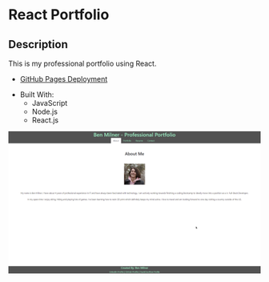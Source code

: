 # React Portfolio

## Description

This is my professional portfolio using React.

* [GitHub Pages Deployment](https://bmilner88.github.io/c20-react-portfolio/)

- Built With:
    * JavaScript
    * Node.js
    * React.js

![screenshot](./public/screenshot.png)